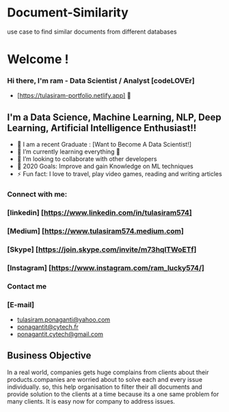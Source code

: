 # Document-Similarity
use case to find similar documents from different databases
# Welcome !

### Hi there, I'm ram - Data Scientist / Analyst [codeLOVEr]

* [https://tulasiram-portfolio.netlify.app] 👋


## I'm a Data Science, Machine Learning, NLP, Deep Learning, Artificial Intelligence Enthusiast!!

- 🔭 I am a recent Graduate : [Want to Become A Data Scientist!]
- 🌱 I’m currently learning everything 🤣
- 👯 I’m looking to collaborate with other developers
- 🥅 2020 Goals: Improve and gain Knowledge on ML techniques
- ⚡ Fun fact: I love to travel, play video games, reading and writing articles

### Connect with me:

### [linkedin] [https://www.linkedin.com/in/tulasiram574]
### [Medium] [https://www.tulasiram574.medium.com]
### [Skype] [https://join.skype.com/invite/m73hqlTWoETf]
### [Instagram] [https://www.instagram.com/ram_lucky574/]

### Contact me
### [E-mail]
* tulasiram.ponaganti@yahoo.com
* ponagantit@cytech.fr
* ponagantit.cytech@gmail.com


## Business Objective

In a real world, companies gets huge complains from clients about their products.companies are worried about to solve 
each and every issue individually. so, this help organisation to filter their all documents and provide solution to the
clients at a time because its a one same problem for many clients. It is easy now for company to address issues.
